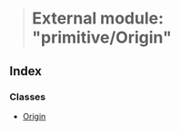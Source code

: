 > # External module: "primitive/Origin"

## Index

### Classes

* [Origin](../classes/_primitive_origin_.origin.md)